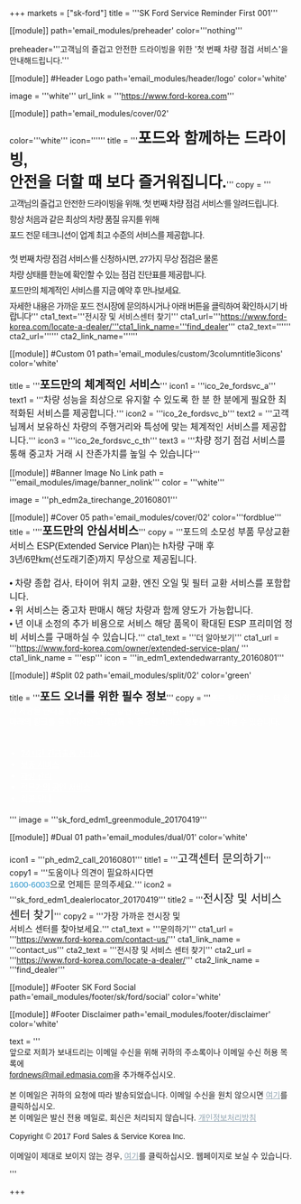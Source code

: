 
+++
markets = ["sk-ford"]
title = '''SK Ford Service Reminder First 001'''

[[module]]
path='email_modules/preheader'
color='''nothing'''

   preheader='''고객님의 즐겁고 안전한 드라이빙을 위한 '첫 번째 차량 점검 서비스'을 안내해드립니다.'''

[[module]] #Header Logo
path='email_modules/header/logo'
color='white'

  image = '''white'''
  url_link = '''https://www.ford-korea.com'''

[[module]]
path='email_modules/cover/02'

color='''white'''
icon=''''''
 title = '''<span style="font-Size:27px;font-family:'Nanum Gothic',Malgun Gothic,sans-serif"><b>포드와 함께하는 드라이빙,<br />안전을 더할 때 보다 즐거워집니다.</b></span>'''
  copy = '''<span style="font-size:15px;line-height: 14px;font-family:'Nanum Gothic',Malgun Gothic,sans-serif;letter-spacing: -1px;"><br /><br />고객님의 즐겁고 안전한 드라이빙을 위해, '첫 번째 차량 점검 서비스'를 알려드립니다.<br /><br />항상 처음과 같은 최상의 차량 품질 유지를 위해<br /><br />포드 전문 테크니션이 업계 최고 수준의 서비스를 제공합니다.<br /><br /><br />'첫 번째 차량 점검 서비스'를 신청하시면, 27가지 무상 점검은 물론<br /><br />차량 상태를 한눈에 확인할 수 있는 점검 진단표를 제공합니다.<br /><br />포드만의 체계적인 서비스를 지금 예약 후 만나보세요.<br /><br />자세한 내용은 가까운 포드 전시장에 문의하시거나 아래 버튼을 클릭하여 확인하시기 바랍니다</span>'''
cta1_text='''<span style="font-family:'Nanum Gothic',Malgun Gothic,sans-serif">전시장 및 서비스센터 찾기</span>'''
cta1_url='''https://www.ford-korea.com/locate-a-dealer/'''cta1_link_name='''find_dealer'''
cta2_text=''''''
cta2_url=''''''
cta2_link_name=''''''

[[module]] #Custom 01
path='email_modules/custom/3columntitle3icons'
color='white'

title = '''<span style="font-size:20px;font-family:'Nanum Gothic',Malgun Gothic,sans-serif"><b>포드만의 체계적인 서비스</b></span>'''
  icon1 = '''ico_2e_fordsvc_a'''
  text1 = '''<span style="font-size:16px;font-family:'Nanum-Gothic',Malgun Gothic,sans-serif">차량 성능을 최상으로 유지할 수 있도록 한 분 한 분에게 필요한 최적화된 서비스를 제공합니다.</span>'''
  icon2 = '''ico_2e_fordsvc_b'''
  text2 = '''<span style="font-size:16px;font-family:'Nanum-Gothic',Malgun Gothic,sans-serif">고객님께서 보유하신 차량의 주행거리와 특성에 맞는 체계적인 서비스를 제공합니다.</span>'''
  icon3 = '''ico_2e_fordsvc_c_th'''
  text3 = '''<span style="font-size:16px;font-family:'Nanum-Gothic',Malgun Gothic,sans-serif">차량 정기 점검 서비스를 통해 중고차 거래 시 잔존가치를 높일 수 있습니다</span>'''

[[module]] #Banner Image No Link
path = '''email_modules/image/banner_nolink'''
color = '''white'''

  image = '''ph_edm2a_tirechange_20160801'''

[[module]] #Cover 05
path='email_modules/cover/02'
color='''fordblue'''
title = ''''<span style="font-size:20px;font-family:'Nanum Gothic',Malgun Gothic,sans-serif"><b>포드만의 안심서비스</b></span>'''
copy = '''<span style="font-size:16px;font-family:'Nanum-Gothic',Malgun Gothic,sans-serif">포드의 소모성 부품 무상교환 서비스 ESP(Extended Service Plan)는 h차량 구매 후<br/>3년/6만km(선도래기준)까지 무상으로 제공됩니다.<br/><br/> &#8226; 차량 종합 검사, 타이어 위치 교환, 엔진 오일 및 필터 교환 서비스를 포함합니다.<br/> &#8226; 위 서비스는 중고차 판매시 해당 차량과 함께 양도가 가능합니다.<br/> &#8226; 년 이내 소정의 추가 비용으로 서비스 해당 품목이 확대된 ESP 프리미엄 정비 서비스를 구매하실 수 있습니다.</span>'''
cta1_text = '''<span style="font-family:'Nanum Gothic',Malgun Gothic,sans-serif">더 알아보기</span>'''
cta1_url = '''https://www.ford-korea.com/owner/extended-service-plan/ '''
cta1_link_name = '''esp'''
icon = '''in_edm1_extendedwarranty_20160801'''

[[module]] #Split 02
path='email_modules/split/02'
color='green'

  title = '''<span style="font-family:'Nanum Gothic',Malgun Gothic,sans-serif;font-size:20px;"><b>포드 오너를 위한 필수 정보</b></span>'''
  copy = '''<span style="color:#FFFFFF;font-family:'Nanum Gothic',Malgun Gothic,sans-serif">포드 웹사이트에는 더 쉽게 차량을 관리할 수 있도록 돕는 값진 정보가 가득합니다.<br/>아래의 링크를 클릭하시면 고객님께 꼭 필요한 서비스 정보를 확인하실 수 있습니다.<br/><br/>
	<ul style="margin: 20px; padding: 0;text-decoration:underline; color:#FFFFFF">
		<li><a href="https://www.ford-korea.com/owner/emergency/" name="era" style="text-decoration:underline; color:#FFFFFF;">24시간 긴급출동 서비스</a></li>
        <li><a href="https://www.ford-korea.com/owner/warranty/" name="warranty" style="text-decoration:underline; color:#FFFFFF;">보증 서비스</a></li>
		<li><a href="https://www.ford-korea.com/owner/maintenance/" name="vehicle_maintenance" style="text-decoration:underline; color:#FFFFFF;font-family:'Nanum Gothic',Malgun Gothic,sans-serif;">차량 관리</a></li>
		<li><a href="https://www.ford-korea.com/owner/genuine-service/" name="genuine_service" style="text-decoration:underline; color:#FFFFFF;font-family:'Nanum Gothic',Malgun Gothic,sans-serif;">전문가의 공인 서비스</a></li>
		<li><a href="https://www.ford-korea.com/owner/recall-guidance/" name="recall_guidance" style="text-decoration:underline; color:#FFFFFF;font-family:'Nanum Gothic',Malgun Gothic,sans-serif;">리콜 안내</a></li>
	</ul></span>'''
  image = '''sk_ford_edm1_greenmodule_20170419'''

[[module]] #Dual 01
path='email_modules/dual/01'
color='white'

  icon1 = '''ph_edm2_call_20160801'''
  title1 = '''<span style="font-size:20px;font-family:'Nanum Gothic',Malgun Gothic,sans-serif">고객센터 문의하기</span>'''
  copy1 = '''<span style="font-size:15px;font-family:'Nanum Gothic',Malgun Gothic,sans-serif">도움이나 의견이 필요하시다면 <br/><a href="tel:1600-6003" name="tel" style="text-decoration:none; color:#2d96cd;">1600-6003</a>으로 언제든 문의주세요.</span>'''
  icon2 = '''sk_ford_edm1_dealerlocator_20170419'''
  title2 = '''<span style="font-size:20px; font-family:'Nanum Gothic',Malgun Gothic,sans-serif">전시장 및 서비스 센터 찾기</span>'''
  copy2 = '''<span style="font-size:15px;font-family:Nanum Gothic,Malgun Gothic,sans-serif">가장 가까운 전시장 및<br />서비스 센터를 찾아보세요.</span>'''
  cta1_text = '''<span style="font-family:'Nanum Gothic',Malgun Gothic,sans-serif">문의하기</span>'''
  cta1_url = '''https://www.ford-korea.com/contact-us/'''
  cta1_link_name = '''contact_us'''
  cta2_text = '''<span style="font-family:Malgun Gothic,sans-serif">전시장 및 서비스 센터 찾기</span>'''
  cta2_url = '''https://www.ford-korea.com/locate-a-dealer/'''
  cta2_link_name = '''find_dealer'''

[[module]] #Footer SK Ford Social
path='email_modules/footer/sk/ford/social'
color='white'

[[module]] #Footer Disclaimer
path='email_modules/footer/disclaimer'
color='white'

text = '''<span style="font-family:'Nanum Gothic',Malgun Gothic,sans-serif"><br/>앞으로 저희가 보내드리는 이메일 수신을 위해 귀하의 주소록이나 이메일 수신 허용 목록에 <br/><span style="font-family:'Nanum Gothic',Malgun Gothic,sans-serif; text-decoration:underline;">fordnews@mail.edmasia.com</span>을 추가해주십시오.<br/><br/>본 이메일은 귀하의 요청에 따라 발송되었습니다. 이메일 수신을 원치 않으시면 <a href="<%unsubscribe_link_text%>" style="color:#91a4b1; text-decoration:underline">여기</a>를 클릭하십시오. <br />본 이메일은 발신 전용 메일로, 회신은 처리되지 않습니다. <a href="https://www.ford-korea.com/privacy/" name="privacy" style="text-decoration:underline; color:#91a4b1;">개인정보처리방침</a> <br/><br/>Copyright © 2017 Ford Sales & Service Korea Inc.<br /><br />이메일이 제대로 보이지 않는 경우, <span class="mobile-display-block"></span><a href="<%syslink_message_read url='/public/read_message.jsp'%>" style="color:#91a4b1; text-decoration:underline">여기</a>를 클릭하십시오. 웹페이지로 보실 수 있습니다.<p> </p><p> </p><p> </p></span>'''

+++
